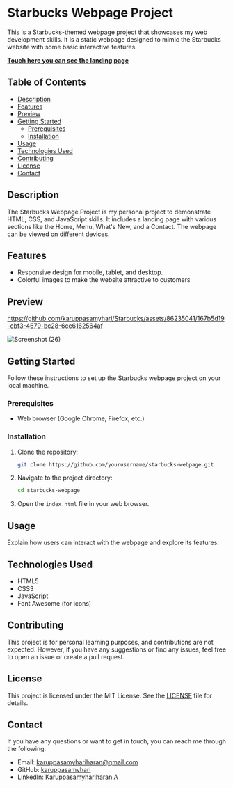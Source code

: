# Starbucks Webpage Project

This is a Starbucks-themed webpage project that showcases my web development skills. It is a static webpage designed to mimic the Starbucks website with some basic interactive features.

**[Touch here you can see the landing page](https://karuppasamyhari.github.io/Starbucks)**

## Table of Contents

- [Description](#description)
- [Features](#features)
- [Preview](#preview)
- [Getting Started](#getting-started)
  - [Prerequisites](#prerequisites)
  - [Installation](#installation)
- [Usage](#usage)
- [Technologies Used](#technologies-used)
- [Contributing](#contributing)
- [License](#license)
- [Contact](#contact)

## Description

The Starbucks Webpage Project is my personal project to demonstrate HTML, CSS, and JavaScript skills. It includes a landing page with various sections like the Home, Menu, What's New, and a Contact. The webpage can be viewed on different devices.

## Features

- Responsive design for mobile, tablet, and desktop.
- Colorful images to make the website attractive to customers

## Preview


https://github.com/karuppasamyhari/Starbucks/assets/86235041/167b5d19-cbf3-4679-bc28-6ce6162564af


![Screenshot (26)](https://github.com/karuppasamyhari/Starbucks/assets/86235041/1e179b1d-6ae7-4b18-8db4-ab28f6115781)

## Getting Started

Follow these instructions to set up the Starbucks webpage project on your local machine.

### Prerequisites

- Web browser (Google Chrome, Firefox, etc.)

### Installation

1. Clone the repository:
   ```bash
   git clone https://github.com/yourusername/starbucks-webpage.git
   ```

2. Navigate to the project directory:
   ```bash
   cd starbucks-webpage
   ```

3. Open the `index.html` file in your web browser.

## Usage

Explain how users can interact with the webpage and explore its features.

## Technologies Used

- HTML5
- CSS3
- JavaScript
- Font Awesome (for icons)

## Contributing

This project is for personal learning purposes, and contributions are not expected. However, if you have any suggestions or find any issues, feel free to open an issue or create a pull request.

## License

This project is licensed under the MIT License. See the [LICENSE](LICENSE) file for details.

## Contact

If you have any questions or want to get in touch, you can reach me through the following:

- Email: karuppasamyhariharan@gmail.com
- GitHub: [karuppasamyhari](https://github.com/karuppasamyhariharan)
- LinkedIn: [Karuppasamyhariharan A](https://www.linkedin.com/in/kh10)
